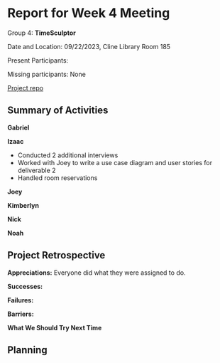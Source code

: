 # Report for Week 4 Meeting

Group 4: **TimeSculptor**

Date and Location: 09/22/2023, Cline Library Room 185

Present Participants:

Missing participants: None

[Project repo](https://github.com/nickw409/TimeSculptor)

## Summary of Activities

**Gabriel**

**Izaac**

- Conducted 2 additional interviews
- Worked with Joey to write a use case diagram and user stories for deliverable 2
- Handled room reservations

**Joey**

**Kimberlyn**

**Nick**

**Noah**

## Project Retrospective

**Appreciations:** Everyone did what they were assigned to do.

**Successes:**

**Failures:**

**Barriers:**

**What We Should Try Next Time**

## Planning

